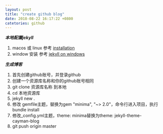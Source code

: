 ```yaml
---
layout: post
title: "create github blog"
date: 2018-08-22 16:17:22 +0800
catetories: github
---
```


***本地配置jekyll***
1. macos 或 linux 参考 [installation](https://jekyllrb.com/docs/installation/)
2. window 安装 参考 [jekyll on windows](https://jekyllrb.com/docs/windows/)

***生成博客***
1. 首先创建github账号，并登录github
2. 创建一个资源库名称和你的github账号相同
3. git clone 资源库名称 到本地
4. cd 本地资源库
5. jekyll new .
6. 修改 gemfile主题，替换为gem "minima", "~> 2.0"，命令行进入项目，执行bundle install
7. 修改_config.yml主题，theme: minima替换为theme: jekyll-theme-cayman-blog
8. git push origin master